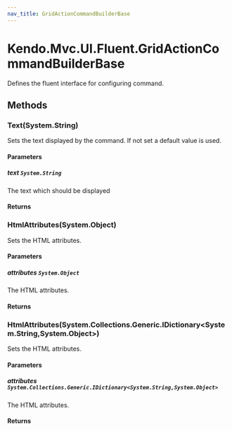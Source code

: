 ```yaml
---
nav_title: GridActionCommandBuilderBase
---
```


# Kendo.Mvc.UI.Fluent.GridActionCommandBuilderBase
Defines the fluent interface for configuring command.




## Methods


### Text(System.String)
Sets the text displayed by the command. If not set a default value is used.


#### Parameters

##### text `System.String`
The text which should be displayed



#### Returns




### HtmlAttributes(System.Object)
Sets the HTML attributes.


#### Parameters

##### attributes `System.Object`
The HTML attributes.



#### Returns




### HtmlAttributes(System.Collections.Generic.IDictionary\<System.String,System.Object\>)
Sets the HTML attributes.


#### Parameters

##### attributes `System.Collections.Generic.IDictionary<System.String,System.Object>`
The HTML attributes.



#### Returns






